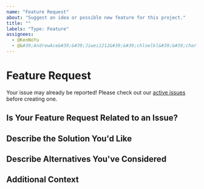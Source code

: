 ```yaml
---
name: "Feature Request"
about: "Suggest an idea or possible new feature for this project."
title: ""
labels: "Type: Feature"
assignees:
  - @KenNoYu
  - @&#39;AndrewAce&#39;&#39;Jiwei1212&#39;&#39;chloelkl&#39;&#39;charlotte575757&#39;
---
```


# Feature Request

Your issue may already be reported!
Please check out our [active issues](https://github.com/KenNoYu/Vegeatery/issues) before creating one.

## Is Your Feature Request Related to an Issue?



## Describe the Solution You'd Like



## Describe Alternatives You've Considered



## Additional Context


